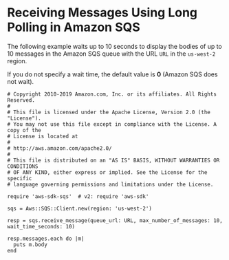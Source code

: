# Receiving Messages Using Long Polling in Amazon SQS<a name="sqs-example-get-messages-with-long-polling"></a>

The following example waits up to 10 seconds to display the bodies of up to 10 messages in the Amazon SQS queue with the URL `URL` in the `us-west-2` region\.

If you do not specify a wait time, the default value is **0** \(Amazon SQS does not wait\)\.

```
# Copyright 2010-2019 Amazon.com, Inc. or its affiliates. All Rights Reserved.
#
# This file is licensed under the Apache License, Version 2.0 (the "License").
# You may not use this file except in compliance with the License. A copy of the
# License is located at
#
# http://aws.amazon.com/apache2.0/
#
# This file is distributed on an "AS IS" BASIS, WITHOUT WARRANTIES OR CONDITIONS
# OF ANY KIND, either express or implied. See the License for the specific
# language governing permissions and limitations under the License.

require 'aws-sdk-sqs'  # v2: require 'aws-sdk'

sqs = Aws::SQS::Client.new(region: 'us-west-2')

resp = sqs.receive_message(queue_url: URL, max_number_of_messages: 10, wait_time_seconds: 10)

resp.messages.each do |m|
  puts m.body
end
```